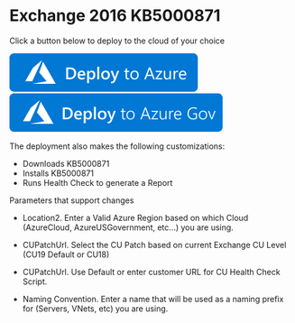 # Exchange 2016 KB5000871

Click a button below to deploy to the cloud of your choice

[![Deploy To Azure](https://raw.githubusercontent.com/Azure/azure-quickstart-templates/master/1-CONTRIBUTION-GUIDE/images/deploytoazure.svg?sanitize=true)](https://portal.azure.com/#create/Microsoft.Template/uri/https%3A%2F%2Fraw.githubusercontent.com%2Felliottfieldsjr%2FKillerHomeLab%2Fmaster%2FExchange2016-KB5000871%2Fazuredeploy.json)
[![Deploy To Azure US Gov](https://raw.githubusercontent.com/Azure/azure-quickstart-templates/master/1-CONTRIBUTION-GUIDE/images/deploytoazuregov.svg?sanitize=true)](https://portal.azure.us/#create/Microsoft.Template/uri/https%3A%2F%2Fraw.githubusercontent.com%2Felliottfieldsjr%2FKillerHomeLab%2Fmaster%2FExchange2016-KB5000871%2Fazuregovdeploy.json)


The deployment also makes the following customizations:
- Downloads KB5000871
- Installs KB5000871
- Runs Health Check to generate a Report

Parameters that support changes
- Location2. Enter a Valid Azure Region based on which Cloud (AzureCloud, AzureUSGovernment, etc...) you are using.

- CUPatchUrl.  Select the CU Patch based on current Exchange CU Level (CU19 Default or CU18)
- CUPatchUrl.  Use Default or enter customer URL for CU Health Check Script.
- Naming Convention. Enter a name that will be used as a naming prefix for (Servers, VNets, etc) you are using.